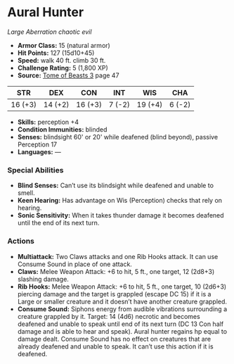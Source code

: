 # Aural Hunter

*Large* *Aberration* *chaotic evil*

- **Armor Class:** 15 (natural armor)
- **Hit Points:** 127 (15d10+45)
- **Speed:** walk 40 ft. climb 30 ft.
- **Challenge Rating:** 5 (1,800 XP)
- **Source:** [Tome of Beasts 3](https://koboldpress.com/kpstore/product/tome-of-beasts-3-for-5th-edition/) page 47

| STR | DEX | CON | INT | WIS | CHA |
| --- | --- | --- | --- | --- | --- |
| 16 (+3) | 14 (+2) | 16 (+3) | 7 (-2) | 19 (+4) | 6 (-2) |

- **Skills:** perception +4
- **Condition Immunities:** blinded
- **Senses:** blindsight 60' or 20' while deafened (blind beyond), passive Perception 17
- **Languages:** —

### Special Abilities

- **Blind Senses:** Can’t use its blindsight while deafened and unable to smell.
- **Keen Hearing:** Has advantage on Wis (Perception) checks that rely on hearing.
- **Sonic Sensitivity:** When it takes thunder damage it becomes deafened until the end of its next turn.

### Actions

- **Multiattack:** Two Claws attacks and one Rib Hooks attack. It can use Consume Sound in place of one attack.
- **Claws:** Melee Weapon Attack: +6 to hit, 5 ft., one target, 12 (2d8+3) slashing damage.
- **Rib Hooks:** Melee Weapon Attack: +6 to hit, 5 ft., one target, 10 (2d6+3) piercing damage and the target is grappled (escape DC 15) if it is a Large or smaller creature and it doesn’t have another creature grappled.
- **Consume Sound:** Siphons energy from audible vibrations surrounding a creature grappled by it. Target: 14 (4d6) necrotic and becomes deafened and unable to speak until end of its next turn (DC 13 Con half damage and is able to hear and speak). Aural hunter regains hp equal to damage dealt. Consume Sound has no effect on creatures that are already deafened and unable to speak. It can’t use this action if it is deafened.


